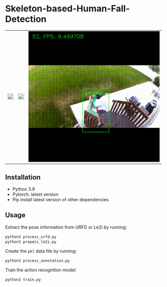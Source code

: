 # Skeleton-based-Human-Fall-Detection


<table align="center">
  <tr>
    <td>
      <img src="https://github.com/MyNameIsPHP/Skeleton-based-Human-Fall-Detection/blob/main/ExampleOutputs/example_output_1.gif" width="100%" height="100%">
    </td>
    <td>
      <img src="https://github.com/MyNameIsPHP/Skeleton-based-Human-Fall-Detection/blob/main/ExampleOutputs/example_output_2.gif" width="100%" height="100%">
    </td>
    <td>
      <img src="https://github.com/MyNameIsPHP/Skeleton-based-Human-Fall-Detection/blob/main/ExampleOutputs/example_output_3.gif" width="100%" height="100%">
    </td>
  </tr>
</table>



## Installation
- Python 3.9
- Pytorch: latest version
- Pip install latest version of other dependencies 

## Usage

Extract the pose information from URFD or Le2i by running:
```
python3 process_urfd.py
python3 propess_le2i.py
```

Create the `pkl` data file by running:
```
python3 process_annotation.py
```

Train the action recognition model:
```
python3 train.py
```
